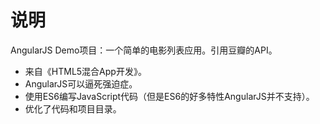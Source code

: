 # 说明

AngularJS Demo项目：一个简单的电影列表应用。引用豆瓣的API。

* 来自《HTML5混合App开发》。
* AngularJS可以逼死强迫症。
* 使用ES6编写JavaScript代码（但是ES6的好多特性AngularJS并不支持）。
* 优化了代码和项目目录。
